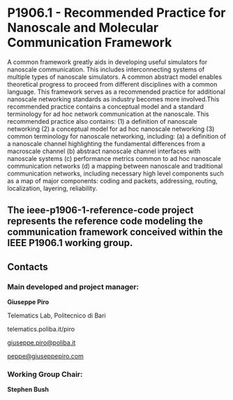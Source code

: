 # P1906.1 - Recommended Practice for Nanoscale and Molecular Communication Framework #

A common framework greatly aids in developing useful simulators for nanoscale communication. This includes interconnecting systems of multiple types of nanoscale simulators. A common abstract model enables theoretical progress to proceed from different disciplines with a common language. This framework serves as a recommended practice for additional nanoscale networking standards as industry becomes more involved.This recommended practice contains a conceptual model and a standard terminology for ad hoc network communication at the nanoscale. This recommended practice also contains: (1) a definition of nanoscale networking (2) a conceptual model for ad hoc nanoscale networking (3) common terminology for nanoscale networking, including: (a) a definition of a nanoscale channel highlighting the fundamental differences from a macroscale channel (b) abstract nanoscale channel interfaces with nanoscale systems (c) performance metrics common to ad hoc nanoscale communication networks (d) a mapping between nanoscale and traditional communication networks, including necessary high level components such as a map of major components: coding and packets, addressing, routing, localization, layering, reliability.


## The ieee-p1906-1-reference-code project represents the reference code modeling the communication framework conceived within the IEEE P1906.1 working group. ##

## Contacts ##
### Main developed and project manager: ###

**Giuseppe Piro**

Telematics Lab, Politecnico di Bari

telematics.poliba.it/piro

giuseppe.piro@poliba.it

peppe@giuseppepiro.com



### Working Group Chair: ###

**Stephen Bush**